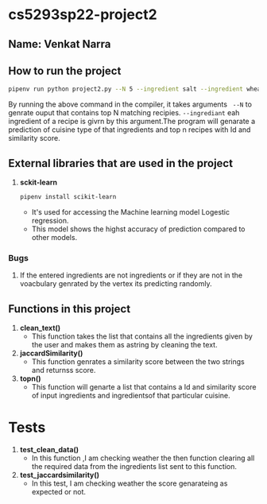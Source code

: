# cs5293sp22-project2

## Name: Venkat Narra

## How to run the project
``` bash
pipenv run python project2.py --N 5 --ingredient salt --ingredient wheat --ingredient "vegetable oil" --ingredient water
```
By running the above command in the compiler, it takes arguments  ``` --N``` to genrate ouput that contains top N matching recipies. ```--ingrediant``` eah ingredient of a recipe is givrn by this argument.The program will genarate a prediction of cuisine type of that ingredients and top n recipes with Id and similarity score.

## External libraries that are used in the project
1. **sckit-learn**
    ```bash
    pipenv install scikit-learn
    ```
   - It's used for accessing the Machine learning model Logestic regression.
   - This model shows the highst accuracy of prediction compared to other models.
### Bugs
1. If the entered ingredients are not ingredients or if they are not in the voacbulary genrated by the vertex its predicting randomly.

## Functions in this project
1. **clean_text()**
    - This function takes the list that contains all the ingredients given by the user and makes them as astring by cleaning the text.
2. **jaccardSimilarity()**
    - This function genrates a similarity score between the two strings and returnss score.
3. **topn()**
    - This function will genarte a list that contains a Id and similarity score of input ingredients and ingredientsof that particular cuisine.

# Tests
1. **test_clean_data()**
    - In this function ,I am checking weather the then function clearing all the required data from the ingredients list sent to this  function.
2. **test_jaccardsimilarity()**
    - In this test, I am checking weather the score genarateing as expected or not.  
